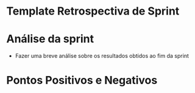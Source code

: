 # Template Retrospectiva de Sprint

# Análise da sprint

- Fazer uma breve análise sobre os resultados obtidos ao fim da sprint

# Pontos Positivos e Negativos